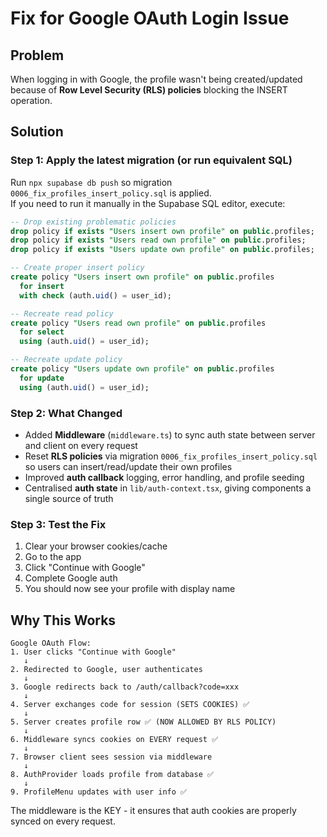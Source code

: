 # Fix for Google OAuth Login Issue

## Problem
When logging in with Google, the profile wasn't being created/updated because of **Row Level Security (RLS) policies** blocking the INSERT operation.

## Solution

### Step 1: Apply the latest migration (or run equivalent SQL)
Run `npx supabase db push` so migration `0006_fix_profiles_insert_policy.sql` is applied.  
If you need to run it manually in the Supabase SQL editor, execute:

```sql
-- Drop existing problematic policies
drop policy if exists "Users insert own profile" on public.profiles;
drop policy if exists "Users read own profile" on public.profiles;
drop policy if exists "Users update own profile" on public.profiles;

-- Create proper insert policy
create policy "Users insert own profile" on public.profiles
  for insert
  with check (auth.uid() = user_id);

-- Recreate read policy
create policy "Users read own profile" on public.profiles
  for select
  using (auth.uid() = user_id);

-- Recreate update policy  
create policy "Users update own profile" on public.profiles
  for update
  using (auth.uid() = user_id);
```

### Step 2: What Changed
- Added **Middleware** (`middleware.ts`) to sync auth state between server and client on every request
- Reset **RLS policies** via migration `0006_fix_profiles_insert_policy.sql` so users can insert/read/update their own profiles
- Improved **auth callback** logging, error handling, and profile seeding
- Centralised **auth state** in `lib/auth-context.tsx`, giving components a single source of truth

### Step 3: Test the Fix
1. Clear your browser cookies/cache
2. Go to the app
3. Click "Continue with Google"
4. Complete Google auth
5. You should now see your profile with display name

## Why This Works

```
Google OAuth Flow:
1. User clicks "Continue with Google"
   ↓
2. Redirected to Google, user authenticates
   ↓
3. Google redirects back to /auth/callback?code=xxx
   ↓
4. Server exchanges code for session (SETS COOKIES) ✅
   ↓
5. Server creates profile row ✅ (NOW ALLOWED BY RLS POLICY)
   ↓
6. Middleware syncs cookies on EVERY request ✅
   ↓
7. Browser client sees session via middleware
   ↓
8. AuthProvider loads profile from database ✅
   ↓
9. ProfileMenu updates with user info ✅
```

The middleware is the KEY - it ensures that auth cookies are properly synced on every request.

